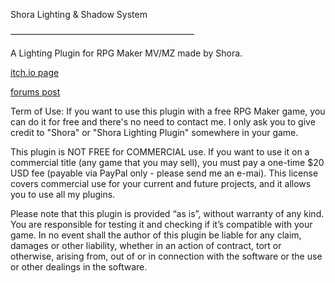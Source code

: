 Shora Lighting & Shadow System

―――――――――――――――――――――

A Lighting Plugin for RPG Maker MV/MZ made by Shora.

[itch.io page](https://shoraaa.itch.io/shora-lighting-plugin)

[forums post](https://forums.rpgmakerweb.com/index.php?threads/mz-mv-v1-9-1-shora-lighting-shadow-system.131410/)

Term of Use:
If you want to use this plugin with a free RPG Maker game, you can do it for free and there's no need to contact me. I only ask you to give credit to "Shora" or "Shora Lighting Plugin" somewhere in your game. 

This plugin is NOT FREE for COMMERCIAL use. If you want to use it on a commercial title (any game that you may sell), you must pay a one-time $20 USD fee (payable via PayPal only - please send me an e-mai). This license covers commercial use for your current and future projects, and it allows you to use all my plugins.

Please note that this plugin is provided “as is”, without warranty of any kind. You are responsible for testing it and checking if it’s compatible with your game. In no event shall the author of this plugin be liable for any claim, damages or other liability, whether in an action of contract, tort or otherwise, arising from, out of or in connection with the software or the use or other dealings in the software.
